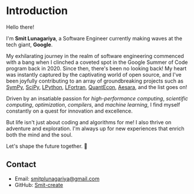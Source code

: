 # Introduction

Hello there!

I'm **Smit Lunagariya**, a Software Engineer currently making waves at the tech giant, **Google**.

My exhilarating journey in the realm of software engineering commenced
with a bang when I clinched a coveted spot in the Google Summer of Code
program back in 2020. Since then, there's been no looking back!
My heart was instantly captured by the captivating world of open source,
and I've been joyfully contributing to an array of groundbreaking projects such as [SymPy](https://www.sympy.org/en/index.html), [SciPy](https://scipy.org/), [LPython](https://github.com/lcompilers/lpython), [LFortran](https://lfortran.org/), [QuantEcon](https://quantecon.org/),
[Aesara](https://aesara.readthedocs.io/en/latest/), and the list goes on!

Driven by an insatiable passion for *high-performance computing*, *scientific computing*, *optimization*, *compilers*, and *machine learning*, I find myself constantly on a quest for innovation and
excellence.

But life isn't just about coding and algorithms for me! I also thrive on adventure and exploration.
I'm always up for new experiences that enrich both the mind and the soul.

Let's shape the future together. 🚀


## Contact

- Email: smitplunagariya@gmail.com
- GitHub: [Smit-create](https://github.com/Smit-create)
